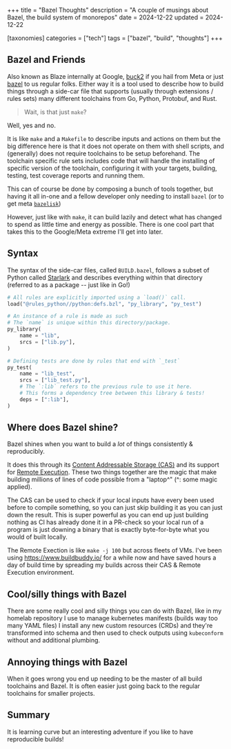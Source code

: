 +++
title = "Bazel Thoughts"
description = "A couple of musings about Bazel, the build system of monorepos"
date = 2024-12-22
updated = 2024-12-22

[taxonomies]
categories = ["tech"]
tags = ["bazel", "build", "thoughts"]
+++

## Bazel and Friends

Also known as Blaze internally at Google, [buck2](https://github.com/facebook/buck2) if you hail from Meta or
just [bazel](https://bazel.build/) to us regular folks. Either way it is a tool used to describe how to build
things through a side-car file that supports (usually through extensions / rules sets) many different toolchains
from Go, Python, Protobuf, and Rust.

> Wait, is that just `make`?

Well, yes and no. 

It is like `make` and a `Makefile` to describe inputs and actions on them but the big difference here is that it does
not operate on them with shell scripts, and (generally) does not require toolchains to be setup beforehand.
The toolchain specific rule sets includes code that will handle the installing of specific version of the toolchain,
configuring it with your targets, building, testing, test coverage reports and running them.

This can of course be done by composing a bunch of tools together, but having it all in-one and a fellow developer only needing
to install `bazel` (or to get meta [`bazelisk`](https://github.com/bazelbuild/bazelisk))

However, just like with `make`, it can build lazily and detect what has changed to spend as little time and energy as possible.
There is one cool part that takes this to the Google/Meta extreme I'll get into later.

## Syntax

The syntax of the side-car files, called `BUILD.bazel`, follows a subset of Python called [Starlark](https://github.com/bazelbuild/starlark) and
describes everything within that directory (referred to as a package -- just like in Go!)

```python
# All rules are explicitly imported using a `load()` call.
load("@rules_python//python:defs.bzl", "py_library", "py_test")

# An instance of a rule is made as such
# The `name` is unique within this directory/package.
py_library(
    name = "lib",
    srcs = ["lib.py"],
)

# Defining tests are done by rules that end with `_test`
py_test(
    name = "lib_test",
    srcs = ["lib_test.py"],
    # The `:lib` refers to the previous rule to use it here.
    # This forms a dependency tree between this library & tests!
    deps = [":lib"],
)
```

## Where does Bazel shine?

Bazel shines when you want to build a _lot_ of things consistently & reproducibly.

It does this through its [Content Addressable Storage (CAS)](https://bazel.build/remote/caching) and its support for [Remote Execution](https://bazel.build/remote/rbe).
These two things together are the magic that make building millions of lines of code possible from a "laptop^" (^: some magic applied).

The CAS can be used to check if your local inputs have every been used before to compile something, so you can just skip building it
as you can just down the result. This is super powerful as you can end up just building nothing as CI has already done it in a PR-check
so your local run of a program is just downing a binary that is exactly byte-for-byte what you would of built locally.

The Remote Exection is like `make -j 100` but across fleets of VMs. I've been using https://www.buildbuddy.io/ for a while now
and have saved hours a day of build time by spreading my builds across their CAS & Remote Execution environment.

## Cool/silly things with Bazel

There are some really cool and silly things you can do with Bazel, like in my homelab repository I use to manage
kubernetes manifests (builds way too many YAML files) I install any new custom resources (CRDs) and they're transformed
into schema and then used to check outputs using `kubeconform` without and additional plumbing.


## Annoying things with Bazel

When it goes wrong you end up needing to be the master of all build toolchains and Bazel.
It is often easier just going back to the regular toolchains for smaller projects.

## Summary

It is learning curve but an interesting adventure if you like to have reproducible builds!

